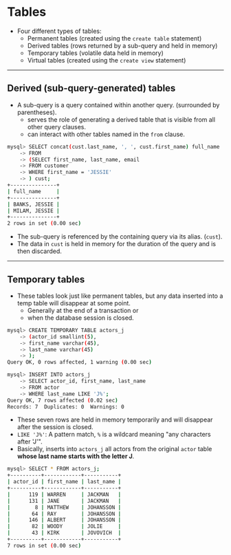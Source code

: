 # Tables

- Four different types of tables:
  - Permanent tables (created using the `create table` statement)
  - Derived tables (rows returned by a sub-query and held in memory)
  - Temporary tables (volatile data held in memory)
  - Virtual tables (created using the `create view` statement)

---

## Derived (sub-query-generated) tables

- A sub-query is a query contained within another query. (surrounded by parentheses).
  - serves the role of generating a derived table that is visible from all other query clauses.
  - can interact with other tables named in the `from` clause.

```bash
mysql> SELECT concat(cust.last_name, ', ', cust.first_name) full_name
    -> FROM
    -> (SELECT first_name, last_name, email
    -> FROM customer
    -> WHERE first_name = 'JESSIE'
    -> ) cust;
+---------------+
| full_name     |
+---------------+
| BANKS, JESSIE |
| MILAM, JESSIE |
+---------------+
2 rows in set (0.00 sec)
```

- The sub-query is referenced by the containing query via its alias. (`cust`).
- The data in `cust` is held in memory for the duration of the query and is then discarded.

---

## Temporary tables

- These tables look just like permanent tables, but any data inserted into a temp table will disappear at some point.
  - Generally at the end of a transaction or
  - when the database session is closed.

```bash
mysql> CREATE TEMPORARY TABLE actors_j
    -> (actor_id smallint(5),
    -> first_name varchar(45),
    -> last_name varchar(45)
    -> );
Query OK, 0 rows affected, 1 warning (0.00 sec)

mysql> INSERT INTO actors_j
    -> SELECT actor_id, first_name, last_name
    -> FROM actor
    -> WHERE last_name LIKE 'J%';
Query OK, 7 rows affected (0.02 sec)
Records: 7  Duplicates: 0  Warnings: 0
```

- These seven rows are held in memory temporarily and will disappear after the session is closed.
- `LIKE 'J%'`: A pattern match, `%` is a wildcard meaning "any characters after 'J'".
- Basically, inserts into `actors_j` all actors from the original `actor` table **whose last name starts with the letter J**.

```bash
mysql> SELECT * FROM actors_j;
+----------+------------+-----------+
| actor_id | first_name | last_name |
+----------+------------+-----------+
|      119 | WARREN     | JACKMAN   |
|      131 | JANE       | JACKMAN   |
|        8 | MATTHEW    | JOHANSSON |
|       64 | RAY        | JOHANSSON |
|      146 | ALBERT     | JOHANSSON |
|       82 | WOODY      | JOLIE     |
|       43 | KIRK       | JOVOVICH  |
+----------+------------+-----------+
7 rows in set (0.00 sec)
```

